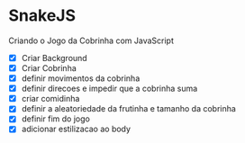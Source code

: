 # SnakeJS
Criando o Jogo da Cobrinha com JavaScript

- [x] Criar Background
- [x] Criar Cobrinha
- [x] definir movimentos da cobrinha
- [x] definir direcoes e impedir que a cobrinha suma
- [x] criar comidinha
- [x] definir a aleatoriedade da frutinha e tamanho da cobrinha
- [x] definir fim do jogo
- [x] adicionar estilizacao ao body